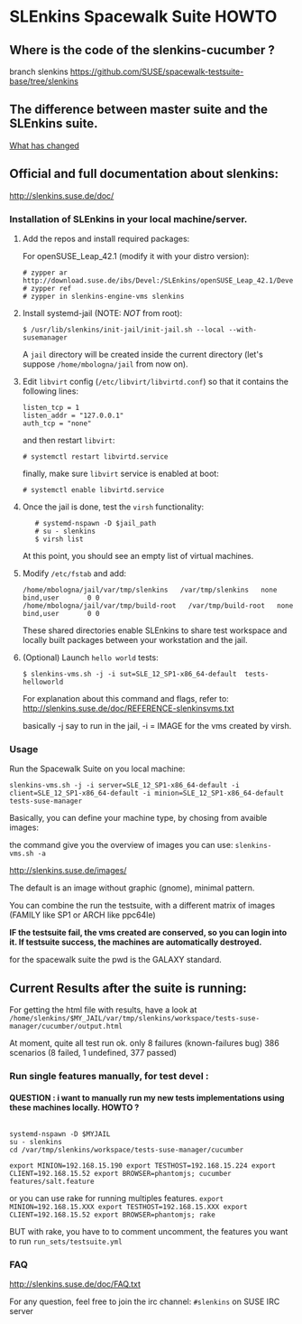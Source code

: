 # SLEnkins Spacewalk Suite HOWTO

## Where is the code of the slenkins-cucumber ?
branch slenkins
https://github.com/SUSE/spacewalk-testsuite-base/tree/slenkins

## The difference between master suite and the SLEnkins suite.
[What has changed](changes.md)

## Official and full documentation about slenkins:
http://slenkins.suse.de/doc/

### Installation of SLEnkins in your local machine/server.

1. Add the repos and install required packages:
   
   For openSUSE_Leap_42.1 (modify it with your distro version):
   
   ```
   # zypper ar http://download.suse.de/ibs/Devel:/SLEnkins/openSUSE_Leap_42.1/Devel:SLEnkins.repo
   # zypper ref
   # zypper in slenkins-engine-vms slenkins
   ```

2. Install systemd-jail (NOTE: *NOT* from root):

   ```
   $ /usr/lib/slenkins/init-jail/init-jail.sh --local --with-susemanager
   ```

   A `jail` directory will be created inside the current directory (let's suppose `/home/mbologna/jail` from now on).
   
3. Edit `libvirt` config (`/etc/libvirt/libvirtd.conf`) so that it contains the following lines:

   ```
   listen_tcp = 1
   listen_addr = "127.0.0.1"
   auth_tcp = "none"
   ```
   
   and then restart `libvirt`:
   
   ```
   # systemctl restart libvirtd.service
   ```
   
   finally, make sure `libvirt` service is enabled at boot:
   
   ```
   # systemctl enable libvirtd.service
   ```

4. Once the jail is done, test the `virsh` functionality:
 
   ```
      # systemd-nspawn -D $jail_path
      # su - slenkins
      $ virsh list
   ```
   
   At this point, you should see an empty list of virtual machines.

5. Modify `/etc/fstab` and add:
   
   ```
   /home/mbologna/jail/var/tmp/slenkins   /var/tmp/slenkins   none   bind,user       0 0
   /home/mbologna/jail/var/tmp/build-root   /var/tmp/build-root   none   bind,user       0 0
   ```
   
   These shared directories enable SLEnkins to share test workspace and locally built packages between your workstation and the jail. 

6. (Optional) Launch `hello world` tests:
   
   ```
   $ slenkins-vms.sh -j -i sut=SLE_12_SP1-x86_64-default  tests-helloworld
   ```
   
   For explanation about this command and flags, refer to:
   http://slenkins.suse.de/doc/REFERENCE-slenkinsvms.txt
   
   basically -j say to run in the jail, -i = IMAGE for the vms created by virsh.

### Usage

Run the Spacewalk Suite on you local machine:

```
slenkins-vms.sh -j -i server=SLE_12_SP1-x86_64-default -i client=SLE_12_SP1-x86_64-default -i minion=SLE_12_SP1-x86_64-default tests-suse-manager
```

Basically, you can define your machine type, by chosing from avaible images:

the command give you the overview of images you can use:
``` slenkins-vms.sh -a ```

http://slenkins.suse.de/images/

The default is an image without graphic (gnome), minimal pattern.

You can combine the run the testsuite, with a different matrix of images (FAMILY like SP1 or ARCH like ppc64le)

**IF the testsuite fail, the vms created are conserved, so you can login into it. If testsuite success, the machines are automatically destroyed.**

for the spacewalk suite the pwd is the GALAXY standard.

## Current Results after the suite is running:

For getting the html file with results, have a look at ``/home/slenkins/$MY_JAIL/var/tmp/slenkins/workspace/tests-suse-manager/cucumber/output.html`` 

At moment, quite all test run ok. only 8 failures (known-failures bug)
386 scenarios (8 failed, 1 undefined, 377 passed)

### Run single features manually, for test devel : 
#### QUESTION : i want to  manually run my new tests implementations using these machines locally. HOWTO ? 

```console

systemd-nspawn -D $MYJAIL
su - slenkins
cd /var/tmp/slenkins/workspace/tests-suse-manager/cucumber

export MINION=192.168.15.190 export TESTHOST=192.168.15.224 export CLIENT=192.168.15.52 export BROWSER=phantomjs; cucumber features/salt.feature

```

or you can use rake for running multiples features. 
`export MINION=192.168.15.XXX export TESTHOST=192.168.15.XXX export CLIENT=192.168.15.52 export BROWSER=phantomjs; rake`

BUT with rake, you have to to comment uncomment, the features you want to run
` run_sets/testsuite.yml 
`


### FAQ

http://slenkins.suse.de/doc/FAQ.txt

For any question, feel free to join the irc channel:
`#slenkins` on SUSE IRC server


